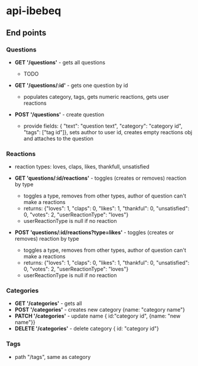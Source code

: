 # api-ibebeq

## End points

### Questions

-   **GET '/questions'** - gets all questions

    -   TODO

-   **GET '/questions/:id'** - gets one question by id

    -   populates category, tags, gets numeric reactions, gets user reactions

-   **POST '/questions'** - create question
    -   provide fields: { "text": "question text", "category": "category id", "tags": ["tag id"]}, sets author to user id, creates empty reactions obj and attaches to the question

### Reactions

-   reaction types: loves, claps, likes, thankfull, unsatisfied

-   **GET 'questions/:id/reactions'** - toggles (creates or removes) reaction by type

    -   toggles a type, removes from other types, author of question can't make a reactions
    -   returns: {"loves": 1, "claps": 0, "likes": 1, "thankful": 0, "unsatisfied": 0, "votes": 2, "userReactionType": "loves"}
    -   userReactionType is null if no reaction

-   **POST 'questions/:id/reactions?type=likes'** - toggles (creates or removes) reaction by type
    -   toggles a type, removes from other types, author of question can't make a reactions
    -   returns: {"loves": 1, "claps": 0, "likes": 1, "thankful": 0, "unsatisfied": 0, "votes": 2, "userReactionType": "loves"}
    -   userReactionType is null if no reaction

### Categories

-   **GET '/categories'** - gets all
-   **POST '/categories'** - creates new category {name: "category name"}
-   **PATCH '/categories'** - update name { id:"category id", {name: "new name"}}
-   **DELETE '/categories'** - delete category { id: "category id"}

### Tags

-   path "/tags", same as category

